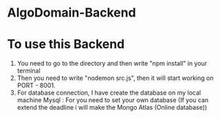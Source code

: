 # AlgoDomain-Backend

# To use this Backend 
1. You need to go to the directory and then write "npm install" in your terminal
2. Then you need to write "nodemon src.js", then it will start working on PORT - 8001.
3. For database connection, I have create the database on my local machine Mysql : For you need to set your own database (If you can extend the deadline i will make the Mongo Atlas (Online database))
